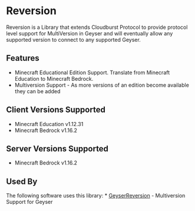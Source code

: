 # Reversion

Reversion is a Library that extends Cloudburst Protocol to provide protocol level support for MultiVersion in Geyser and will eventually
allow any supported version to connect to any supported Geyser.

## Features

* Minecraft Educational Edition Support. Translate from Minecraft Education to Minecraft Bedrock.
* Multiversion Support - As more versions of an edition become available they can be added

## Client Versions Supported
* Minecraft Education v1.12.31
* Minecraft Bedrock v1.16.2

## Server Versions Supported
* Minecraft Bedrock v1.16.2

## Used By
The following software uses this library:
    * [GeyserReversion](https://github.com/bundabrg/GeyserReversion) - Multiversion Support for Geyser